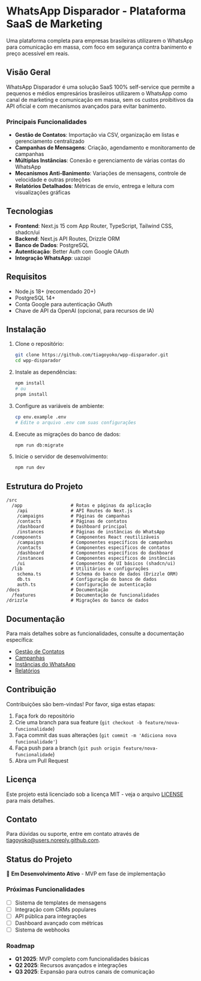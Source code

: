 # WhatsApp Disparador - Plataforma SaaS de Marketing

Uma plataforma completa para empresas brasileiras utilizarem o WhatsApp para comunicação em massa, com foco em segurança contra banimento e preço acessível em reais.

## Visão Geral

WhatsApp Disparador é uma solução SaaS 100% self-service que permite a pequenos e médios empresários brasileiros utilizarem o WhatsApp como canal de marketing e comunicação em massa, sem os custos proibitivos da API oficial e com mecanismos avançados para evitar banimento.

### Principais Funcionalidades

- **Gestão de Contatos**: Importação via CSV, organização em listas e gerenciamento centralizado
- **Campanhas de Mensagens**: Criação, agendamento e monitoramento de campanhas
- **Múltiplas Instâncias**: Conexão e gerenciamento de várias contas do WhatsApp
- **Mecanismos Anti-Banimento**: Variações de mensagens, controle de velocidade e outras proteções
- **Relatórios Detalhados**: Métricas de envio, entrega e leitura com visualizações gráficas

## Tecnologias

- **Frontend**: Next.js 15 com App Router, TypeScript, Tailwind CSS, shadcn/ui
- **Backend**: Next.js API Routes, Drizzle ORM
- **Banco de Dados**: PostgreSQL
- **Autenticação**: Better Auth com Google OAuth
- **Integração WhatsApp**: uazapi

## Requisitos

- Node.js 18+ (recomendado 20+)
- PostgreSQL 14+
- Conta Google para autenticação OAuth
- Chave de API da OpenAI (opcional, para recursos de IA)

## Instalação

1. Clone o repositório:

   ```bash
   git clone https://github.com/tiagoyoko/wpp-disparador.git
   cd wpp-disparador
   ```

2. Instale as dependências:

   ```bash
   npm install
   # ou
   pnpm install
   ```

3. Configure as variáveis de ambiente:

   ```bash
   cp env.example .env
   # Edite o arquivo .env com suas configurações
   ```

4. Execute as migrações do banco de dados:

   ```bash
   npm run db:migrate
   ```

5. Inicie o servidor de desenvolvimento:
   ```bash
   npm run dev
   ```

## Estrutura do Projeto

```
/src
  /app                  # Rotas e páginas da aplicação
    /api                # API Routes do Next.js
    /campaigns          # Páginas de campanhas
    /contacts           # Páginas de contatos
    /dashboard          # Dashboard principal
    /instances          # Páginas de instâncias do WhatsApp
  /components           # Componentes React reutilizáveis
    /campaigns          # Componentes específicos de campanhas
    /contacts           # Componentes específicos de contatos
    /dashboard          # Componentes específicos do dashboard
    /instances          # Componentes específicos de instâncias
    /ui                 # Componentes de UI básicos (shadcn/ui)
  /lib                  # Utilitários e configurações
    schema.ts           # Schema do banco de dados (Drizzle ORM)
    db.ts               # Configuração do banco de dados
    auth.ts             # Configuração de autenticação
/docs                   # Documentação
  /features             # Documentação de funcionalidades
/drizzle                # Migrações do banco de dados
```

## Documentação

Para mais detalhes sobre as funcionalidades, consulte a documentação específica:

- [Gestão de Contatos](/docs/features/contacts-management.md)
- [Campanhas](/docs/features/campaigns.md)
- [Instâncias do WhatsApp](/docs/features/whatsapp-instances.md)
- [Relatórios](/docs/features/reports.md)

## Contribuição

Contribuições são bem-vindas! Por favor, siga estas etapas:

1. Faça fork do repositório
2. Crie uma branch para sua feature (`git checkout -b feature/nova-funcionalidade`)
3. Faça commit das suas alterações (`git commit -m 'Adiciona nova funcionalidade'`)
4. Faça push para a branch (`git push origin feature/nova-funcionalidade`)
5. Abra um Pull Request

## Licença

Este projeto está licenciado sob a licença MIT - veja o arquivo [LICENSE](LICENSE) para mais detalhes.

## Contato

Para dúvidas ou suporte, entre em contato através de [tiagoyoko@users.noreply.github.com](mailto:tiagoyoko@users.noreply.github.com).

## Status do Projeto

🚧 **Em Desenvolvimento Ativo** - MVP em fase de implementação

### Próximas Funcionalidades
- [ ] Sistema de templates de mensagens
- [ ] Integração com CRMs populares
- [ ] API pública para integrações
- [ ] Dashboard avançado com métricas
- [ ] Sistema de webhooks

### Roadmap
- **Q1 2025**: MVP completo com funcionalidades básicas
- **Q2 2025**: Recursos avançados e integrações
- **Q3 2025**: Expansão para outros canais de comunicação
